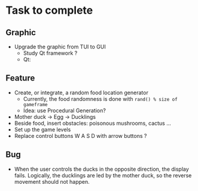 # Task to complete

## Graphic
- Upgrade the graphic from TUI to GUI
    - Study Qt framework ?
    - Qt:



## Feature
- Create, or integrate, a random food location generator
    - Currently, the food randomness is done with `rand() % size of gameframe`
    - Idea: use Procedural Generation?
- Mother duck -> Egg -> Ducklings
- Beside food, insert obstacles: poisonous mushrooms, cactus ...
- Set up the game levels
- Replace control buttons W A S D with arrow buttons ?

## Bug
- When the user controls the ducks in the opposite direction, the display fails. Logically, the ducklings are led by the mother duck, so the reverse movement should not happen.
